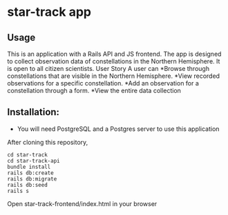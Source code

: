 # star-track app

## Usage
This is an application with a Rails API and JS frontend. 
The app is designed to collect observation data of constellations in the Northern Hemisphere. It is open to all citizen scientists.
User Story
A user can 
*Browse through constellations that are visible in the Northern Hemisphere.
*View recorded observations for a specific constellation.
*Add an observation for a constellation through a form.
*View the entire data collection


## Installation:

* You will need PostgreSQL and a Postgres server to use this application

After cloning this repository,
```
cd star-track
cd star-track-api
bundle install
rails db:create
rails db:migrate
rails db:seed
rails s
```
Open star-track-frontend/index.html in your browser
